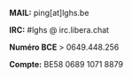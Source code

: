 **MAIL:** ping[at]lghs.be

**IRC:** #lghs @ irc.libera.chat

**Numéro BCE** > 0649.448.256

**Compte:** BE58 0689 1071 8879

